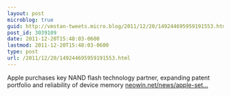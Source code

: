 ```yaml
---
layout: post
microblog: true
guid: http://vmstan-tweets.micro.blog/2011/12/20/149244695959191553.html
post_id: 3039109
date: 2011-12-20T15:48:03-0600
lastmod: 2011-12-20T15:48:03-0600
type: post
url: /2011/12/20/149244695959191553.html
---
```

Apple purchases key NAND flash technology partner, expanding patent portfolio and reliability of device memory <a href="http://www.neowin.net/news/apple-set-to-purchase-israeli-nand-flash-firm">neowin.net/news/apple-set…</a>
